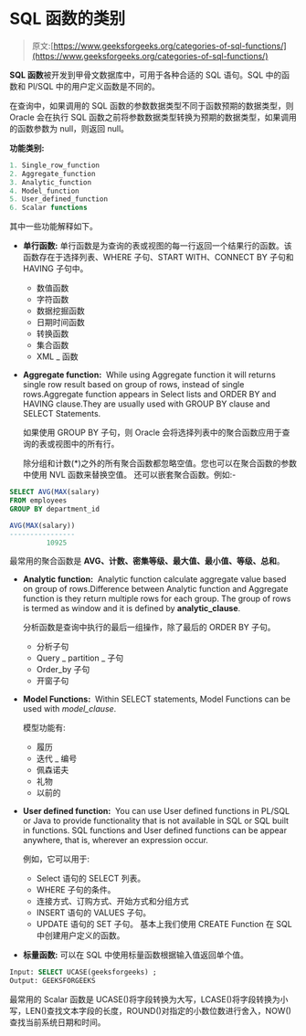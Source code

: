 # SQL 函数的类别

> 原文:[https://www.geeksforgeeks.org/categories-of-sql-functions/](https://www.geeksforgeeks.org/categories-of-sql-functions/)

**SQL 函数**被开发到甲骨文数据库中，可用于各种合适的 SQL 语句。SQL 中的函数和 Pl/SQL 中的用户定义函数是不同的。

在查询中，如果调用的 SQL 函数的参数数据类型不同于函数预期的数据类型，则 Oracle 会在执行 SQL 函数之前将参数数据类型转换为预期的数据类型，如果调用的函数参数为 null，则返回 null。

**功能类别:**

```sql
1. Single_row_function
2. Aggregate_function
3. Analytic_function
4. Model_function
5. User_defined_function 
6. Scalar functions 
```

其中一些功能解释如下。

*   **单行函数:**
    单行函数是为查询的表或视图的每一行返回一个结果行的函数。该函数存在于选择列表、WHERE 子句、START WITH、CONNECT BY 子句和 HAVING 子句中。
    *   数值函数
    *   字符函数
    *   数据挖掘函数
    *   日期时间函数
    *   转换函数
    *   集合函数
    *   XML _ 函数
*   **Aggregate function:** 
    While using Aggregate function it will returns single row result based on group of rows, instead of single rows.Aggregate function appears in Select lists and ORDER BY and HAVING clause.They are usually used with GROUP BY clause and SELECT Statements. 

    如果使用 GROUP BY 子句，则 Oracle 会将选择列表中的聚合函数应用于查询的表或视图中的所有行。

    除分组和计数(*)之外的所有聚合函数都忽略空值。您也可以在聚合函数的参数中使用 NVL 函数来替换空值。
    还可以嵌套聚合函数。例如:-

```sql
SELECT AVG(MAX(salary) 
FROM employees 
GROUP BY department_id

AVG(MAX(salary))
----------------
         10925 
```

最常用的聚合函数是 **AVG、计数、密集等级、最大值、最小值、等级、总和**。

*   **Analytic function:** 
    Analytic function calculate aggregate value based on group of rows.Difference between Analytic function and Aggregate function is they return multiple rows for each group. The group of rows is termed as window and it is defined by **analytic_clause**. 

    分析函数是查询中执行的最后一组操作，除了最后的 ORDER BY 子句。

    *   分析子句
    *   Query _ partition _ 子句
    *   Order_by 子句
    *   开窗子句
*   **Model Functions:** 
    Within SELECT statements, Model Functions can be used with *model_clause*. 

    模型功能有:

    *   履历
    *   迭代 _ 编号
    *   佩森诺夫
    *   礼物
    *   以前的
*   **User defined function:** 
    You can use User defined functions in PL/SQL or Java to provide functionality that is not available in SQL or SQL built in functions. SQL functions and User defined functions can be appear anywhere, that is, wherever an expression occur. 

    例如，它可以用于:

    *   Select 语句的 SELECT 列表。
    *   WHERE 子句的条件。
    *   连接方式、订购方式、开始方式和分组方式
    *   INSERT 语句的 VALUES 子句。
    *   UPDATE 语句的 SET 子句。
        基本上我们使用 CREATE Function 在 SQL 中创建用户定义的函数。

*   **标量函数:**
    可以在 SQL 中使用标量函数根据输入值返回单个值。

```sql
Input: SELECT UCASE(geeksforgeeks) ;
Output: GEEKSFORGEEKS 
```

最常用的 Scalar 函数是 UCASE()将字段转换为大写，LCASE()将字段转换为小写，LEN()查找文本字段的长度，ROUND()对指定的小数位数进行舍入，NOW()查找当前系统日期和时间。